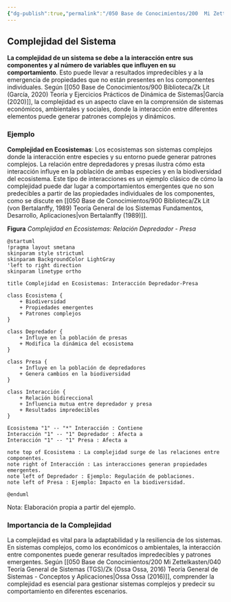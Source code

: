 ```yaml
---
{"dg-publish":true,"permalink":"/050 Base de Conocimientos/200  Mi Zettelkasten/100 Docencia/Org1/2025/Clase 06 Sistemas, Fundamentos, Propiedades, Principios Básicos/Zk La Complejidad del Sistema/","tags":["digitalGarden","complejidad"]}
---
```


## Complejidad del Sistema

**La complejidad de un sistema se debe a la interacción entre sus componentes y al número de variables que influyen en su comportamiento**. Esto puede llevar a resultados impredecibles y a la emergencia de propiedades que no están presentes en los componentes individuales. Según [[050 Base de Conocimientos/900 Biblioteca/Zk Lit (García, 2020) Teoría y Ejercicios Prácticos de Dinámica de Sistemas\|García (2020)]], la complejidad es un aspecto clave en la comprensión de sistemas económicos, ambientales y sociales, donde la interacción entre diferentes elementos puede generar patrones complejos y dinámicos.

### Ejemplo

**Complejidad en Ecosistemas**: Los ecosistemas son sistemas complejos donde la interacción entre especies y su entorno puede generar patrones complejos. La relación entre depredadores y presas ilustra cómo esta interacción influye en la población de ambas especies y en la biodiversidad del ecosistema. Este tipo de interacciones es un ejemplo clásico de cómo la complejidad puede dar lugar a comportamientos emergentes que no son predecibles a partir de las propiedades individuales de los componentes, como se discute en [[050 Base de Conocimientos/900 Biblioteca/Zk Lit (von Bertalanffy, 1989) Teoría General de los Sistemas Fundamentos, Desarrollo, Aplicaciones\|von Bertalanffy (1989)]].

**Figura**
_Complejidad en Ecosistemas: Relación Depredador - Presa_
```plantuml
@startuml
!pragma layout smetana
skinparam style strictuml
skinparam BackgroundColor LightGray
'left to right direction
skinparam linetype ortho

title Complejidad en Ecosistemas: Interacción Depredador-Presa

class Ecosistema {
    + Biodiversidad
    + Propiedades emergentes
    + Patrones complejos
}

class Depredador {
    + Influye en la población de presas
    + Modifica la dinámica del ecosistema
}

class Presa {
    + Influye en la población de depredadores
    + Genera cambios en la biodiversidad
}

class Interacción {
    + Relación bidireccional
    + Influencia mutua entre depredador y presa
    + Resultados impredecibles
}

Ecosistema "1" -- "*" Interacción : Contiene
Interacción "1" -- "1" Depredador : Afecta a
Interacción "1" -- "1" Presa : Afecta a

note top of Ecosistema : La complejidad surge de las relaciones entre componentes.
note right of Interacción : Las interacciones generan propiedades emergentes.
note left of Depredador : Ejemplo: Regulación de poblaciones.
note left of Presa : Ejemplo: Impacto en la biodiversidad.

@enduml
```
Nota: Elaboración propia a partir del ejemplo.

### Importancia de la Complejidad

La complejidad es vital para la adaptabilidad y la resiliencia de los sistemas. En sistemas complejos, como los económicos o ambientales, la interacción entre componentes puede generar resultados impredecibles y patrones emergentes. Según [[050 Base de Conocimientos/200  Mi Zettelkasten/040 Teoría General de Sistemas (TGS)/Zk (Ossa Ossa, 2016) Teoría General de Sistemas -  Conceptos y Aplicaciones\|Ossa Ossa (2016)]], comprender la complejidad es esencial para gestionar sistemas complejos y predecir su comportamiento en diferentes escenarios.